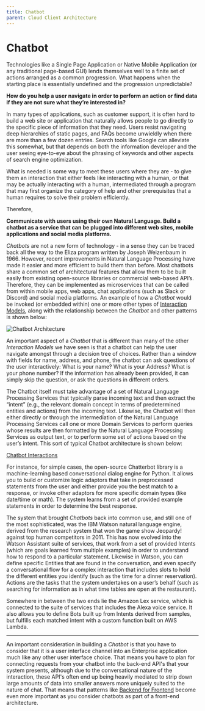 ```yaml
---
title: Chatbot
parent: Cloud Client Architecture
---
```

# Chatbot

Technologies like a Single Page Application or Native Mobile Application (or any traditional page-based GUI) lends themselves well to a finite set of actions arranged as a common progression.  What happens when the starting place is essentially undefined and the progression unpredictable?  

**How do you help a user navigate in order to perform an action or find data if they are not sure what they’re interested in?**

In many types of applications, such as customer support, it is often hard to build a web site or application that naturally allows people to go directly to the specific piece of information that they need. Users resist navigating deep hierarchies of static pages, and FAQs become unwieldly when there are more than a few dozen entries. Search tools like Google can alleviate this somewhat, but that depends on both the information developer and the user seeing eye-to-eye about the phrasing of keywords and other aspects of search engine optimization. 

What is needed is some way to meet these users where they are - to give them an interaction that either feels like interacting with a human, or that may be actually interacting with a human, intermediated through a program that may first organize the category of help and other prerequisites that a human requires to solve their problem efficiently.

Therefore,

**Communicate with users using their own Natural Language.  Build a chatbot as a service that can be plugged into different web sites, mobile applications and social media platforms.**

*Chatbots* are not a new form of technology - in a sense they can be traced back all the way to the Eliza program written by Joseph Weizenbaum in 1966. However, recent improvements in Natural Language Processing have made it easier and more efficient to build them than before.  Most chatbots share a common set of architectural features that allow them to be built easily from existing open-source libraries or commercial web-based API’s.  Therefore, they can be implemented as microservices that can be called from within mobile apps, web apps, chat applications (such as Slack or Discord) and social media platforms.  An example of how a *Chatbot* would be invoked (or embedded within) one or more other types of [Interaction Models](Interaction-Model.md), along with the relationship between the *Chatbot* and other patterns is shown below:
 
![Chatbot Architecture](Chatbot.png)

An important aspect of a *Chatbot* that is different than many of the other *Interaction Models* we have seen is that a chatbot can help the user navigate amongst through a decision tree of choices.  Rather than a window with fields for name, address, and phone, the chatbot can ask questions of the user interactively: What is your name? What is your Address? What is your phone number?  If the information has already been provided, it can simply skip the question, or ask the questions in different orders. 

The Chatbot itself must take advantage of a set of Natural Language Processing Services that typically parse incoming text and then extract the “intent” (e.g., the relevant domain concept in terms of predetermined entities and actions) from the incoming text.  Likewise, the Chatbot will then either directly or through the intermediation of the Natural Language Processing Services call one or more Domain Services to perform queries whose results are then formatted by the Natural Language Processing Services as output text, or to perform some set of actions based on the user’s intent.  This sort of typical Chatbot architecture is shown below:
 
[Chatbot Interactions](../asssets/ChatbotArchitecture.png)

For instance, for simple cases, the open-source Chatterbot library is a machine-learning based conversational dialog engine for Python.  It allows you to build or customize logic adaptors that take in preprocessed statements from the user and either provide you the best match to a response, or invoke other adaptors for more specific domain types (like date/time or math).  The system learns from a set of provided example statements in order to determine the best response.

The system that brought *Chatbots* back into common use, and still one of the most sophisticated, was the IBM Watson natural language engine, derived from the research system that won the game show Jeopardy! against top human competitors in 2011.  This has now evolved into the Watson Assistant suite of services, that work from a set of provided Intents (which are goals learned from multiple examples) in order to understand how to respond to a particular statement.  Likewise in Watson, you can define specific Entities that are found in the conversation, and even specify a conversational flow for a complex interaction that includes slots to hold the different entities you identify (such as the time for a dinner reservation).  Actions are the tasks that the system undertakes on a user’s behalf (such as searching for information as in what time tables are open at the restaurant). 

Somewhere in between the two ends lie the Amazon Lex service, which is connected to the suite of services that includes the Alexa voice service.  It also allows you to define Bots built up from Intents derived from samples, but fulfills each matched intent with a custom function built on AWS Lambda.

* * *

An important consideration in building a *Chatbot* is that you have to consider that it is a user interface channel into an Enterprise application much like any other user interface choice. That means you have to plan for connecting requests from your chatbot into the back-end API's that your system presents, although due to the conversational nature of the interaction, these API's often end up being heavily mediated to strip down large amounts of data into smaller answers more uniquely suited to the nature of chat. That means that patterns like [Backend for Frontend](../Microservices/Backend-For-Frontend.md) become even more important as you consider chatbots as part of a front-end architecture.
